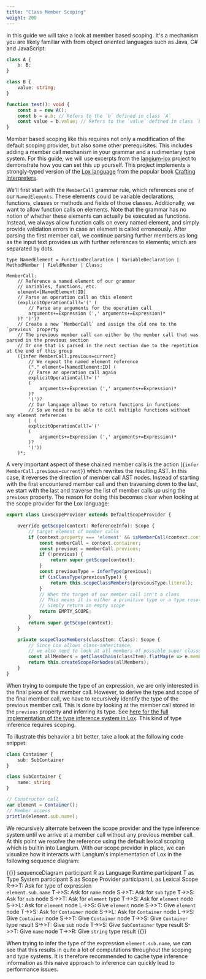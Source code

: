```yaml
---
title: "Class Member Scoping"
weight: 200
---
```


In this guide we will take a look at member based scoping. It's a mechanism you are likely familiar with from object oriented languages such as Java, C# and JavaScript:

```ts
class A {
    b: B;
}

class B {
    value: string;
}

function test(): void {
    const a = new A();
    const b = a.b; // Refers to the `b` defined in class `A`
    const value = b.value; // Refers to the `value` defined in class `B`
}
```

Member based scoping like this requires not only a modification of the default scoping provider, but also some other prerequisites.
This includes adding a member call mechanism in your grammar and a rudimentary type system.
For this guide, we will use excerpts from the [langium-lox](https://github.com/langium/langium-lox) project to demonstrate how you can set this up yourself.
This project implements a strongly-typed version of the [Lox language](https://craftinginterpreters.com/the-lox-language.html) from the popular book [Crafting Interpreters](https://craftinginterpreters.com/).

We'll first start with the `MemberCall` grammar rule, which references one of our `NamedElements`. These elements could be variable declarations, functions, classes or methods and fields of those classes. Additionally, we want to allow function calls on elements. Note that the grammar has no notion of whether these elements can actually be executed as functions. Instead, we always allow function calls on every named element, and simply provide validation errors in case an element is called erroneously. After parsing the first member call, we continue parsing further members as long as the input text provides us with further references to elements; which are separated by dots.

```langium
type NamedElement = FunctionDeclaration | VariableDeclaration | MethodMember | FieldMember | Class;

MemberCall:
    // Reference a named element of our grammar
    // Variables, functions, etc.
    element=[NamedElement:ID]
    // Parse an operation call on this element
    (explicitOperationCall?='(' (
        // Parse any arguments for the operation call
	    arguments+=Expression (',' arguments+=Expression)*
	)? ')')?
    // Create a new `MemberCall` and assign the old one to the `previous` property
    // The previous member call can either be the member call that was parsed in the previous section
    // Or one that is parsed in the next section due to the repetition at the end of this group
    ({infer MemberCall.previous=current} 
        // We repeat the named element reference
        ("." element=[NamedElement:ID] (
        // Parse an operation call again
		explicitOperationCall?='('
		(
		    arguments+=Expression (',' arguments+=Expression)*
		)?
		')')?
        // Our language allows to return functions in functions
        // So we need to be able to call multiple functions without any element references
        | (
		explicitOperationCall?='('
		(
		    arguments+=Expression (',' arguments+=Expression)*
		)?
		')'))
    )*;
```

A very important aspect of these chained member calls is the action (`{infer MemberCall.previous=current}`) which rewrites the resulting AST. In this case, it reverses the direction of member call AST nodes. Instead of starting with the first encountered member call and then traversing down to the last, we start with the last and traverse the list of member calls up using the `previous` property. The reason for doing this becomes clear when looking at the scope provider for the Lox language:

```ts
export class LoxScopeProvider extends DefaultScopeProvider {

    override getScope(context: ReferenceInfo): Scope {
        // target element of member calls
        if (context.property === 'element' && isMemberCall(context.container)) {
            const memberCall = context.container;
            const previous = memberCall.previous;
            if (!previous) {
                return super.getScope(context);
            }
            const previousType = inferType(previous);
            if (isClassType(previousType)) {
                return this.scopeClassMembers(previousType.literal);
            }
            // When the target of our member call isn't a class
            // This means it is either a primitive type or a type resolution error
            // Simply return an empty scope
            return EMPTY_SCOPE;
        }
        return super.getScope(context);
    }

    private scopeClassMembers(classItem: Class): Scope {
        // Since Lox allows class-inheritance,
        // we also need to look at all members of possible super classes for scoping
        const allMembers = getClassChain(classItem).flatMap(e => e.members);
        return this.createScopeForNodes(allMembers);
    }
}
```

When trying to compute the type of an expression, we are only interested in the final piece of the member call. However, to derive the type and scope of the final member call, we have to recursively identify the type of the previous member call. This is done by looking at the member call stored in the `previous` property and inferring its type. See [here for the full implementation of the type inference system in Lox](https://github.com/langium/langium-lox/blob/main/src/language-server/type-system/infer.ts). This kind of type inference requires scoping.

To illustrate this behavior a bit better, take a look at the following code snippet:

```ts
class Container {
    sub: SubContainer
}

class SubContainer {
    name: string
}

// Constructor call
var element = Container();
// Member access
println(element.sub.name);
```

We recursively alternate between the scope provider and the type inference system until we arrive at a member call without any previous member call. At this point we resolve the reference using the default lexical scoping which is builtin into Langium. With our scope provider in place, we can visualize how it interacts with Langium's implementation of Lox in the following sequence diagram:

{{<mermaid>}}
sequenceDiagram
    participant R as Language Runtime
    participant T as Type System
    participant S as Scope Provider
    participant L as Lexical Scope
    R->>T: Ask for type of expression<br>`element.sub.name`
    T->>S: Ask for `name` node
    S->>T: Ask for `sub` type
    T->>S: Ask for `sub` node
    S->>T: Ask for `element` type
    T->>S: Ask for `element` node
    S->>L: Ask for `element` node
    L->>S: Give `element` node
    S->>T: Give `element` node
    T->>S: Ask for `Container` node
    S->>L: Ask for `Container` node
    L->>S: Give `Container` node
    S->>T: Give `Container` node
    T->>S: Give `Container` type result
    S->>T: Give `sub` node
    T->>S: Give `SubContainer` type result
    S->>T: Give `name` node
    T->>R: Give `string` type result
{{</mermaid>}}

When trying to infer the type of the expression `element.sub.name`,
we can see that this results in quite a lot of computations throughout the scoping and type systems. It is therefore recommended to cache type inference information as this naive approach to inference can quickly lead to performance issues.
